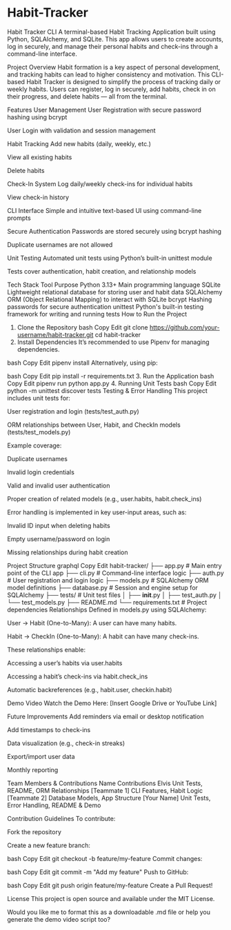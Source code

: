# Habit-Tracker
Habit Tracker CLI
A terminal-based Habit Tracking Application built using Python, SQLAlchemy, and SQLite. This app allows users to create accounts, log in securely, and manage their personal habits and check-ins through a command-line interface.

Project Overview
Habit formation is a key aspect of personal development, and tracking habits can lead to higher consistency and motivation. This CLI-based Habit Tracker is designed to simplify the process of tracking daily or weekly habits. Users can register, log in securely, add habits, check in on their progress, and delete habits — all from the terminal.

Features
User Management
User Registration with secure password hashing using bcrypt

User Login with validation and session management

Habit Tracking
Add new habits (daily, weekly, etc.)

View all existing habits

Delete habits

Check-In System
Log daily/weekly check-ins for individual habits

View check-in history

CLI Interface
Simple and intuitive text-based UI using command-line prompts

Secure Authentication
Passwords are stored securely using bcrypt hashing

Duplicate usernames are not allowed

Unit Testing
Automated unit tests using Python’s built-in unittest module

Tests cover authentication, habit creation, and relationship models

Tech Stack
Tool	Purpose
Python 3.13+	Main programming language
SQLite	Lightweight relational database for storing user and habit data
SQLAlchemy	ORM (Object Relational Mapping) to interact with SQLite
bcrypt	Hashing passwords for secure authentication
unittest	Python's built-in testing framework for writing and running tests
How to Run the Project
1. Clone the Repository
bash
Copy
Edit
git clone https://github.com/your-username/habit-tracker.git
cd habit-tracker
2. Install Dependencies
It’s recommended to use Pipenv for managing dependencies.

bash
Copy
Edit
pipenv install
Alternatively, using pip:

bash
Copy
Edit
pip install -r requirements.txt
3. Run the Application
bash
Copy
Edit
pipenv run python app.py
4. Running Unit Tests
bash
Copy
Edit
python -m unittest discover tests
Testing & Error Handling
This project includes unit tests for:

User registration and login (tests/test_auth.py)

ORM relationships between User, Habit, and CheckIn models (tests/test_models.py)

Example coverage:

Duplicate usernames

Invalid login credentials

Valid and invalid user authentication

Proper creation of related models (e.g., user.habits, habit.check_ins)

Error handling is implemented in key user-input areas, such as:

Invalid ID input when deleting habits

Empty username/password on login

Missing relationships during habit creation

Project Structure
graphql
Copy
Edit
habit-tracker/
├── app.py             # Main entry point of the CLI app
├── cli.py             # Command-line interface logic
├── auth.py            # User registration and login logic
├── models.py          # SQLAlchemy ORM model definitions
├── database.py        # Session and engine setup for SQLAlchemy
├── tests/             # Unit test files
│   ├── __init__.py
│   ├── test_auth.py
│   └── test_models.py
├── README.md
└── requirements.txt   # Project dependencies
Relationships
Defined in models.py using SQLAlchemy:

User → Habit (One-to-Many): A user can have many habits.

Habit → CheckIn (One-to-Many): A habit can have many check-ins.

These relationships enable:

Accessing a user’s habits via user.habits

Accessing a habit’s check-ins via habit.check_ins

Automatic backreferences (e.g., habit.user, checkin.habit)

Demo Video
Watch the Demo Here:
[Insert Google Drive or YouTube Link]

Future Improvements
Add reminders via email or desktop notification

Add timestamps to check-ins

Data visualization (e.g., check-in streaks)

Export/import user data

Monthly reporting

Team Members & Contributions
Name	Contributions
Elvis	Unit Tests, README, ORM Relationships
[Teammate 1]	CLI Features, Habit Logic
[Teammate 2]	Database Models, App Structure
[Your Name]	Unit Tests, Error Handling, README & Demo


Contribution Guidelines
To contribute:

Fork the repository

Create a new feature branch:

bash
Copy
Edit
git checkout -b feature/my-feature
Commit changes:

bash
Copy
Edit
git commit -m "Add my feature"
Push to GitHub:

bash
Copy
Edit
git push origin feature/my-feature
Create a Pull Request!

License
This project is open source and available under the MIT License.

Would you like me to format this as a downloadable .md file or help you generate the demo video script too?